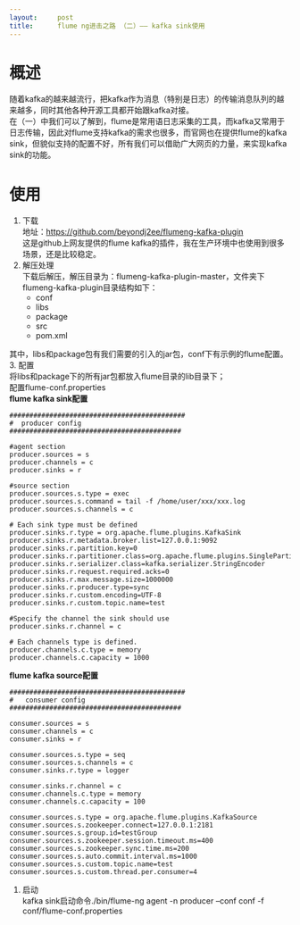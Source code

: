 ```yaml
---
layout:     post
title:      flume ng进击之路 （二）—— kafka sink使用
---
```

<div id="article_content" class="article_content clearfix csdn-tracking-statistics" data-pid="blog" data-mod="popu_307" data-dsm="post">
								            <div id="content_views" class="markdown_views prism-atom-one-dark">
							<!-- flowchart 箭头图标 勿删 -->
							<svg xmlns="http://www.w3.org/2000/svg" style="display: none;"><path stroke-linecap="round" d="M5,0 0,2.5 5,5z" id="raphael-marker-block" style="-webkit-tap-highlight-color: rgba(0, 0, 0, 0);"></path></svg>
							<h1 id="概述">概述</h1>

<p>随着kafka的越来越流行，把kafka作为消息（特别是日志）的传输消息队列的越来越多，同时其他各种开源工具都开始跟kafka对接。 <br>
在（一）中我们可以了解到，flume是常用语日志采集的工具，而kafka又常用于日志传输，因此对flume支持kafka的需求也很多，而官网也在提供flume的kafka sink，但貌似支持的配置不好，所有我们可以借助广大网页的力量，来实现kafka sink的功能。</p>



<h1 id="使用">使用</h1>

<ol>
<li>下载 <br>
地址：<a href="https://github.com/beyondj2ee/flumeng-kafka-plugin" rel="nofollow">https://github.com/beyondj2ee/flumeng-kafka-plugin</a> <br>
这是github上网友提供的flume kafka的插件，我在生产环境中也使用到很多场景，还是比较稳定。</li>
<li>解压处理 <br>
下载后解压，解压目录为：flumeng-kafka-plugin-master，文件夹下flumeng-kafka-plugin目录结构如下： <br>
<ul><li>conf</li>
<li>libs</li>
<li>package</li>
<li>src</li>
<li>pom.xml</li></ul></li>
</ol>

<p>其中，libs和package包有我们需要的引入的jar包，conf下有示例的flume配置。 <br>
3. 配置 <br>
将libs和package下的所有jar包都放入flume目录的lib目录下； <br>
配置flume-conf.properties <br>
<strong>flume kafka sink配置</strong></p>

<pre class="prettyprint"><code class="language-java hljs ">############################################
#  producer config
###########################################

#agent section
producer.sources = s
producer.channels = c
producer.sinks = r

#source section
producer.sources.s.type = exec
producer.sources.s.command = tail -f /home/user/xxx/xxx.log
producer.sources.s.channels = c

# Each sink type must be defined
producer.sinks.r.type = org.apache.flume.plugins.KafkaSink
producer.sinks.r.metadata.broker.list=<span class="hljs-number">127.0</span><span class="hljs-number">.0</span><span class="hljs-number">.1</span>:<span class="hljs-number">9092</span>
producer.sinks.r.partition.key=<span class="hljs-number">0</span>
producer.sinks.r.partitioner.class=org.apache.flume.plugins.SinglePartition
producer.sinks.r.serializer.class=kafka.serializer.StringEncoder
producer.sinks.r.request.required.acks=<span class="hljs-number">0</span>
producer.sinks.r.max.message.size=<span class="hljs-number">1000000</span>
producer.sinks.r.producer.type=sync
producer.sinks.r.custom.encoding=UTF-<span class="hljs-number">8</span>
producer.sinks.r.custom.topic.name=test

#Specify the channel the sink should use
producer.sinks.r.channel = c

# Each channels type is defined.
producer.channels.c.type = memory
producer.channels.c.capacity = <span class="hljs-number">1000</span></code></pre>

<p><strong>flume kafka source配置</strong></p>

<pre class="prettyprint"><code class="language-java hljs ">############################################
#   consumer config
###########################################

consumer.sources = s
consumer.channels = c
consumer.sinks = r

consumer.sources.s.type = seq
consumer.sources.s.channels = c
consumer.sinks.r.type = logger

consumer.sinks.r.channel = c
consumer.channels.c.type = memory
consumer.channels.c.capacity = <span class="hljs-number">100</span>

consumer.sources.s.type = org.apache.flume.plugins.KafkaSource
consumer.sources.s.zookeeper.connect=<span class="hljs-number">127.0</span><span class="hljs-number">.0</span><span class="hljs-number">.1</span>:<span class="hljs-number">2181</span>
consumer.sources.s.group.id=testGroup
consumer.sources.s.zookeeper.session.timeout.ms=<span class="hljs-number">400</span>
consumer.sources.s.zookeeper.sync.time.ms=<span class="hljs-number">200</span>
consumer.sources.s.auto.commit.interval.ms=<span class="hljs-number">1000</span>
consumer.sources.s.custom.topic.name=test
consumer.sources.s.custom.thread.per.consumer=<span class="hljs-number">4</span></code></pre>

<ol>
<li>启动 <br>
kafka sink启动命令./bin/flume-ng agent -n producer –conf conf -f conf/flume-conf.properties</li>
</ol>            </div>
						<link href="https://csdnimg.cn/release/phoenix/mdeditor/markdown_views-9e5741c4b9.css" rel="stylesheet">
                </div>